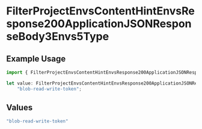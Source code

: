 # FilterProjectEnvsContentHintEnvsResponse200ApplicationJSONResponseBody3Envs5Type

## Example Usage

```typescript
import { FilterProjectEnvsContentHintEnvsResponse200ApplicationJSONResponseBody3Envs5Type } from "@vercel/sdk/models/operations";

let value: FilterProjectEnvsContentHintEnvsResponse200ApplicationJSONResponseBody3Envs5Type =
    "blob-read-write-token";
```

## Values

```typescript
"blob-read-write-token"
```